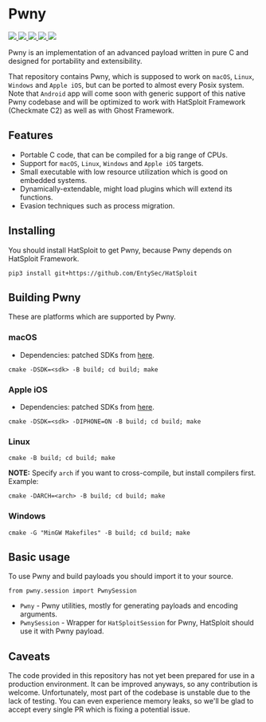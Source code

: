# Pwny

<p>
    <a href="https://entysec.com">
        <img src="https://img.shields.io/badge/developer-EntySec-blue.svg">
    </a>
    <a href="https://github.com/EntySec/Pwny">
        <img src="https://img.shields.io/badge/language-C-grey.svg">
    </a>
    <a href="https://github.com/EntySec/Pwny/forks">
        <img src="https://img.shields.io/github/forks/EntySec/Pwny?color=green">
    </a>
    <a href="https://github.com/EntySec/Pwny/stargazers">
        <img src="https://img.shields.io/github/stars/EntySec/Pwny?color=yellow">
    </a>
    <a href="https://www.codefactor.io/repository/github/EntySec/Pwny">
        <img src="https://www.codefactor.io/repository/github/EntySec/Pwny/badge">
    </a>
</p>

Pwny is an implementation of an advanced payload written in pure C and designed for portability and extensibility.

That repository contains Pwny, which is supposed to work on `macOS`, `Linux`, `Windows` and `Apple iOS`, but can be ported to almost every Posix system. Note that `Android` app will come soon with generic support of this native Pwny codebase and will be optimized to work with HatSploit Framework (Checkmate C2) as well as with Ghost Framework.

## Features

* Portable C code, that can be compiled for a big range of CPUs.
* Support for `macOS`, `Linux`, `Windows` and `Apple iOS` targets.
* Small executable with low resource utilization which is good on embedded systems.
* Dynamically-extendable, might load plugins which will extend its functions.
* Evasion techniques such as process migration.

## Installing

You should install HatSploit to get Pwny, because Pwny depends on HatSploit Framework.

```
pip3 install git+https://github.com/EntySec/HatSploit
```

## Building Pwny

These are platforms which are supported by Pwny.

### macOS

* Dependencies: patched SDKs from [here](https://github.com/phracker/MacOSX-SDKs).

```shell
cmake -DSDK=<sdk> -B build; cd build; make
```

### Apple iOS

* Dependencies: patched SDKs from [here](https://github.com/theos/sdks).

```shell
cmake -DSDK=<sdk> -DIPHONE=ON -B build; cd build; make
```

### Linux

```shell
cmake -B build; cd build; make
```

**NOTE:** Specify `arch` if you want to cross-compile, but install compilers first. Example:

```shell
cmake -DARCH=<arch> -B build; cd build; make
```

### Windows

```shell
cmake -G "MinGW Makefiles" -B build; cd build; make
```

## Basic usage

To use Pwny and build payloads you should import it to your source.

```python3
from pwny.session import PwnySession
```

* `Pwny` - Pwny utilities, mostly for generating payloads and encoding arguments.
* `PwnySession` - Wrapper for `HatSploitSession` for Pwny, HatSploit should use it with Pwny payload.

## Caveats

The code provided in this repository has not yet been prepared for use in a production environment. It can be improved anyways, so any contribution is welcome. Unfortunately, most part of the codebase is unstable due to the lack of testing. You can even experience memory leaks, so we'll be glad to accept every single PR which is fixing a potential issue.
